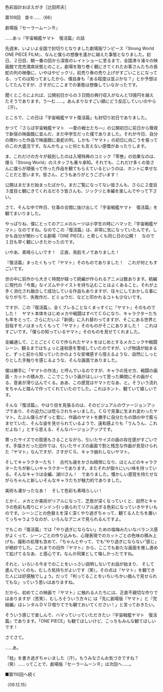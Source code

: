 <!-- source: http://web.archive.org/web/20250215190716/http://www.style.fm/as/05_column/tsujita/tsujita109.shtml -->

色彩設計おぼえがき［辻田邦夫］

第109回　昔々……（66）　

劇場版『セーラームーンＲ』

……あっ『宇宙戦艦ヤマト　復活篇』の話

先週末、いよいよ全国で封切りとなりました劇場版ワンピース『Strong World ONE PIECE FILM』、なんと僕らの想像を遙かに越えた事態となりました。初日、２日目、朝一番の回から深夜のレイトショーに至るまで、全国津々浦々の映画館で完売満席状態とのこと。劇場を取り巻く観にきてくれたお客さんたちの長蛇の列の映像に、いやはやビックリ。前売り券の売り上げがすごいことになってる、ってのは知ってましたから、僕自身も「ある程度は並ぶかな？」とか予想はしてたんですが、さすがにここまでの事態は想像していなかったです。

聞くところによれば、公開初日からの３日間の興行収入がなんと13億円を越えたそうであります。う〜む……。あんまりなすごい額にどう反応していいのやら（汗）。

ところで、この日は「宇宙戦艦ヤマト復活篇」も封切り初日でありました。

かつて『さらば宇宙戦艦ヤマト　—愛の戦士たち—』の公開初日に前日から徹夜で新宿の映画館に並んだ、まだ中学生だった僕でありました。それが今日、自分の関わった作品で映画館に長蛇の列。しかも『ヤマト』の初日に向こうを張ってのこの大盛況です。なんかちょっと何とも言えない感慨があったりします。

ま、これだけの方々が殺到したのは入場特典のコミック「零巻」の効果なのは、僕ら『Strong World』のスタッフも重々承知。それでも、これだけ多くの皆さんに僕らが頑張って作った作品を観てもらえているというのは、ホントに幸せなことだと思います。皆さん、どうもありがとうございます！

公開はまだまだ始まったばかり。まだご覧になってない皆さんも、さらに２度目３度目と観にきてくれるだろう皆さんも、ジックリと本編を楽しんでやって下さい。

さて、そんな中で昨日、仕事の合間に抜け出して『宇宙戦艦ヤマト　復活篇』を観てまいりました。

やっぱりね、僕にとってのアニメのルーツは小学生の時にハマッた『宇宙戦艦ヤマト』なのですね。なのでこの『復活篇』は、非常に気になっていたんです。しかも自分が関わってる劇場『ONE PIECE』と奇しくも同じ日の公開！　なので１日も早く観にいきたかったのです。

いやあ、素晴らしいです！　正直、鳥肌モノでありました！

『復活篇』まったくもって『ヤマト』そのものでありました！　これが何ともすごいです。

世の中に前作から大きく時間が経って続編が作られるアニメは数あります。続編に現代の「今風」なイズムやテイストを持ち込むことはよくあること。それが上手く消化され融合して成功している作品もありますが、往々にしておかしな事になりがちで、失敗作だ、ビミョウだ、などと叩かれるコトも少ないです。

ですが、この『復活篇』、全くブレることなくまっすぐに『ヤマト』そのものでした！　ヤマト本体をはじめメカや戦闘はすべてＣＧになり、キャラクターたちも年をとって、さらにだいぶ「新顔」に入れ替わってますが、そこにある世界と目指すモノはまったくもって『ヤマト』そのものがそこにありました！　これはすごいです。「僕らの知っているヤマト」そのものを見せてくれました。

全編通して、ことごとくＣＧで作られたヤマトをはじめとするメカニックや戦闘シーン、観るまではちょっと違和感を警戒していたのですが、いざ物語が始まると、ずっと前から知っていたかのような安堵感すら憶えるような、自然にしっとりとした手触りを感じるような、そんな画面でありました。

僕は勝手に「ヤマトの作法」と呼んでいるのですが、キャラの見せ方、戦闘の画面・カットの積み方、ここでこういう画がほしいって思った瞬間にその画がくる、音楽が滑り込んでくる。ああ、この感覚はヤマトだなあ、と。そういう流れをちゃんと踏んで作ってくれていたのでした。これはホント、観ていて嬉しいです。

そんな『復活篇』、やはり目を見張るのは、そのビジュアルのヴァージョンアップであり、その迫力には唸らされちゃいました。ＣＧで見事に生まれ変わったヤマト。たぶん僕らがずっと昔に、作画のヤマトを勝手に自分たちの頭の中で膨らませていた、そんな姿を見せられているようで、違和感よりも「うんうん、これだよね！」とすら思える、そんなバージョンアップです。

寄ったサイズでの質感もさることながら、引いたサイズの画の存在感がすごいです。手描きだった旧作では、引いたサイズの画面で割と残念な作画が見受けられた『ヤマト』なんですが、さすがＣＧ、キャラ崩れしないヤマト。

そしてキャラクターたち！　古代も歳をかさね精悍になり、ほとんどのキャラクターたちが新しいキャラクターであります。またそれが個々にいい味を持っている。そんなキャラは全編、湖川さん！　でありました。懐かしい感覚を持たせながらちゃんと新しいそんなキャラたちが魅力的でありました。

美術も凄かったなあ！　そして色彩も素晴らしい！

とかく、メカとか美術がリアルになって、芝居が深くなっていくと、自然とキャラの色彩も周りにドンドン引っ張られてリアル過ぎる色彩になっていきやすいものです。シーンごとの色替えを深く深くやり過ぎちゃって、観てる人たちを置いてっちゃうようなのが、いろんなアニメで見られるんですよ。

でもこの『復活篇』では「やり過ぎにならない」ための塩梅みたいなバランス感がよくって、シーンごとの作り込みも、心理表現でのカットごとの色味の積み上げも、撮影の処理も含めて、「ちゃんとやって、でも“やり過ぎにならない”感じ」が絶妙でした。これまでの旧作『ヤマト』から、ここでも新たな画面を推し進めて拡げてるなあ、と感心です。なんか同業として悔しかったですね。

それと、いろいろ今までのことをいっさい説明しないでお話が始まり、 そして進んでいくのも、むしろ気持ちがよいです（笑）。その点は『ヤマト』を観てきた人には好感触でしょう。だって「判ってることをいちいちかい摘んで見せられてもな」っていう思いはありますね。

だから、初めてこの映画で『ヤマト』に触れる人たちには、正直不親切な作りではありますが（苦笑）、むしろそういう方々に は「先に劇場版『ヤマト』と『完結編』はレンタルＤＶＤ借りてでも観ておいてください！」と言っておきたい。

そういう感じで楽しんで、ハマっていっていただきたい『宇宙戦艦ヤマト　復活篇』であります。「ONE PIECE」も観てほしいけど、こっちもみんな観てほしいです！

さてさて。

……あ。

「枕」を書き過ぎちゃいました（汗）。もうみなさんお気づきですね？（笑）……ってことで、劇場版『セーラームーンＲ』は次回へ……。

■第110回へ続く

（09.12.15）
